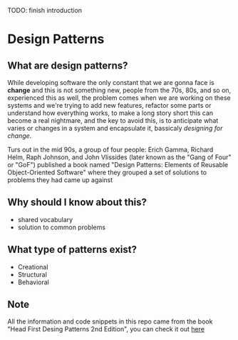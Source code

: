 TODO: finish introduction
# Design Patterns

## What are design patterns?
While developing software the only constant that we are gonna face is **change** and this is not something new, people from the 70s, 80s, and so on, experienced this as well, the problem comes when we are working on these systems and we're trying to add new features, refactor some parts or understand how everything works, to make a long story short this can become a real nightmare, and the key to avoid this, is to anticipate what varies or changes in a system and encapsulate it, bassicaly *designing for change*.

Turs out in the mid 90s, a group of four people: Erich Gamma, Richard Helm, Raph Johnson, and John Vlissides (later known as the "Gang of Four" or "GoF") published a book named "Design Patterns: Elements of Reusable Object-Oriented Software" where they grouped a set of solutions to problems they had came up against

## Why should I know about this?
- shared vocabulary
- solution to common problems

## What type of patterns exist?
- Creational
- Structural
- Behavioral


## Note
All the information and code snippets in this repo came from the book "Head First Desing Patterns 2nd Edition", you can check it out [here](https://learning.oreilly.com/library/view/head-first-design/9781492077992/)
